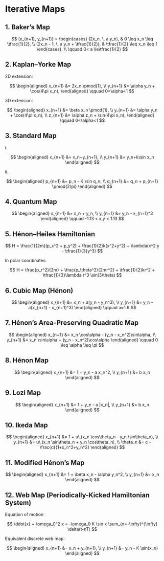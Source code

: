 # Iterative Maps

## 1. Baker’s Map
$$
(x_{n+1}, y_{n+1}) =
\begin{cases}
(2x_n, \, a y_n), & 0 \leq x_n \leq \tfrac{1}{2}, \\ 
(2x_n - 1, \, a y_n + \tfrac{1}{2}), & \tfrac{1}{2} \leq x_n \leq 1
\end{cases}. \\ \qquad 0< a \le\tfrac{1}{2}
$$

## 2. Kaplan–Yorke Map

2D extension: 

$$
\begin{aligned}
x_{n+1} &= 2x_n \pmod{1}, \\
y_{n+1} &= \alpha y_n + \cos(4\pi x_n),
\end{aligned}
\qquad 0<\alpha<1
$$

3D extension:

$$
\begin{aligned}
x_{n+1} &= \beta x_n \pmod{1}, \\
y_{n+1} &= \alpha y_n + \cos(4\pi x_n), \\
z_{n+1} &= \alpha z_n + \sin(4\pi x_n),
\end{aligned}
\qquad 0<\alpha<1
$$

## 3. Standard Map

i.

$$
\begin{aligned} 
x_{n+1} &= x_n+y_{n+1}, \\
y_{n+1} &= y_n+k\sin x_n
\end{aligned}
$$                                            

ii.

$$
\begin{aligned}
p_{n+1} &= p_n - K \sin q_n, \\
q_{n+1} &= q_n + p_{n+1} \pmod{2\pi}
\end{aligned}
$$


## 4. Quantum Map
$$
\begin{aligned}
x_{n+1} &= x_n + y_n, \\
y_{n+1} &= y_n - x_{n+1}^3
\end{aligned}
\qquad -1.13 < x,y < 1.13
$$


## 5. Hénon–Heiles Hamiltonian
$$
H = \frac{1}{2m}(p_x^2 + p_y^2) + \frac{1}{2}k(x^2+y^2) + \lambda(x^2 y - \tfrac{1}{3}y^3)
$$

In polar coordinates:

$$
H = \frac{p_r^2}{2m} + \frac{p_\theta^2}{2mr^2} + \tfrac{1}{2}kr^2 + \tfrac{1}{3}\lambda r^3 \sin(3\theta)
$$


## 6. Cubic Map (Hénon)
$$
\begin{aligned}
x_{n+1} &= x_n + a(y_n - y_n^3), \\
y_{n+1} &= y_n - a(x_{n+1} - x_{n+1}^3)
\end{aligned}
\qquad a=1.6
$$


## 7. Hénon’s Area-Preserving Quadratic Map
$$
\begin{aligned}
x_{n+1} &= x_n \cos\alpha - (y_n - x_n^2)\sin\alpha, \\
y_{n+1} &= x_n \sin\alpha + (y_n - x_n^2)\cos\alpha
\end{aligned}
\qquad 0 \leq \alpha \leq \pi
$$


## 8. Hénon Map
$$
\begin{aligned}
x_{n+1} &= 1 + y_n - a x_n^2, \\
y_{n+1} &= b x_n
\end{aligned}
$$


## 9. Lozi Map
$$
\begin{aligned}
x_{n+1} &= 1 + y_n - a |x_n|, \\
y_{n+1} &= b x_n
\end{aligned}
$$


## 10. Ikeda Map
$$
\begin{aligned}
x_{n+1} &= 1 + u\,(x_n \cos\theta_n - y_n \sin\theta_n), \\
y_{n+1} &= u\,(x_n \sin\theta_n + y_n \cos\theta_n), \\
\theta_n &= c - \frac{d}{1+x_n^2+y_n^2}
\end{aligned}
$$


## 11. Modified Hénon’s Map
$$
\begin{aligned}
x_{n+1} &= 1 + \beta x_n - \alpha y_n^2, \\
y_{n+1} &= x_n
\end{aligned}
$$


## 12. Web Map (Periodically-Kicked Hamiltonian System)

Equation of motion:

$$
\ddot{x} + \omega_0^2 x = -\omega_0 K \sin x \sum_{n=-\infty}^{\infty} \delta(t-nT)
$$

Equivalent discrete web map:

$$
\begin{aligned}
x_{n+1} &= x_n + y_{n+1}, \\
y_{n+1} &= y_n - K \sin(x_n)
\end{aligned}
$$
